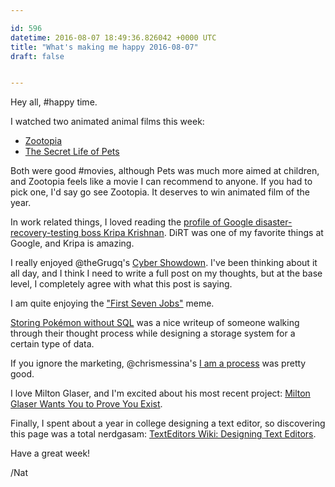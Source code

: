```yaml
---

id: 596
datetime: 2016-08-07 18:49:36.826042 +0000 UTC
title: "What's making me happy 2016-08-07"
draft: false


---
```


Hey all, #happy time.

I watched two animated animal films this week:

 - [Zootopia](https://en.wikipedia.org/wiki/Zootopia)
 - [The Secret Life of Pets](https://en.wikipedia.org/wiki/The_Secret_Life_of_Pets)

Both were good #movies, although Pets was much more aimed at children, and Zootopia feels like a movie I can recommend to anyone. If you had to pick one, I'd say go see Zootopia. It deserves to win animated film of the year.

In work related things, I loved reading the [profile of Google disaster-recovery-testing boss Kripa Krishnan](http://www.businessinsider.com/profile-of-google-disaster-recovery-testing-boss-kripa-krishnan-2016-8). DiRT was one of my favorite things at Google, and Kripa is amazing.

I really enjoyed @theGrugq's [Cyber Showdown](https://grugq.tumblr.com/post/148394704908/cyber-showdown). I've been thinking about it all day, and I think I need to write a full post on my thoughts, but at the base level, I completely agree with what this post is saying.

I am quite enjoying the ["First Seven Jobs"](https://writing.natwelch.com/post/595) meme.

[Storing Pokémon without SQL](https://eev.ee/blog/2016/08/05/storing-pok%!C(MISSING)3%!A(MISSING)9mon-without-sql/) was a nice writeup of someone walking through their thought process while designing a storage system for a certain type of data.

If you ignore the marketing, @chrismessina's [I am a process](https://medium.com/chris-messina/i-am-a-process-354d0b2a2c7b#.htu6tolxk) was pretty good.

I love Milton Glaser, and I'm excited about his most recent project: [Milton Glaser Wants You to Prove You Exist](https://www.bloomberg.com/news/articles/2016-05-06/milton-glaser-wants-you-to-prove-you-exist).

Finally, I spent about a year in college designing a text editor, so discovering this page was a total nerdgasam: [TextEditors Wiki: Designing Text Editors](http://texteditors.org/cgi-bin/wiki.pl?DesigningTextEditors).

Have a great week!

/Nat
